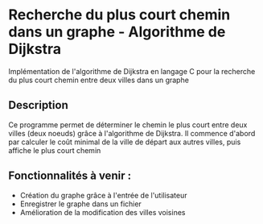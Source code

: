 # Recherche du plus court chemin dans un graphe - Algorithme de Dijkstra
Implémentation de l'algorithme de Dijkstra en langage C pour la recherche du plus court chemin entre deux villes dans un graphe

## Description

Ce programme permet de déterminer le chemin le plus court entre deux villes (deux noeuds) grâce à l'algorithme de Dijkstra.
Il commence d'abord par calculer le coût minimal de la ville de départ aux autres villes, puis affiche le plus court chemin

## Fonctionnalités à venir :

- Création du graphe grâce à l'entrée de l'utilisateur
- Enregistrer le graphe dans un fichier
- Amélioration de la modification des villes voisines
